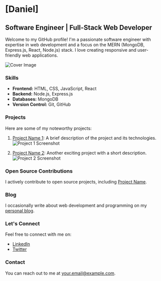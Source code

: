 <!-- Replace with your name and introduction -->
# [Daniel]

## Software Engineer | Full-Stack Web Developer

Welcome to my GitHub profile! I'm a passionate software engineer with expertise in web development and a focus on the MERN (MongoDB, Express.js, React, Node.js) stack. I love creating responsive and user-friendly web applications.

![Cover Image](link-to-your-cover-image.jpg)

### Skills

- **Frontend:** HTML, CSS, JavaScript, React
- **Backend:** Node.js, Express.js
- **Databases:** MongoDB
- **Version Control:** Git, GitHub

### Projects

Here are some of my noteworthy projects:

1. [Project Name 1](link-to-project-1): A brief description of the project and its technologies.
   ![Project 1 Screenshot](link-to-project-1-screenshot.jpg)

2. [Project Name 2](link-to-project-2): Another exciting project with a short description.
   ![Project 2 Screenshot](link-to-project-2-screenshot.jpg)

### Open Source Contributions

I actively contribute to open source projects, including [Project Name](link-to-project).

### Blog

I occasionally write about web development and programming on my [personal blog](link-to-your-blog).

### Let's Connect

Feel free to connect with me on:

- [LinkedIn](link-to-your-linkedin-profile)
- [Twitter](link-to-your-twitter-profile)

### Contact

You can reach out to me at [your.email@example.com](mailto:your.email@example.com).

<!-- Add more sections as needed, such as education, certifications, or awards. -->
